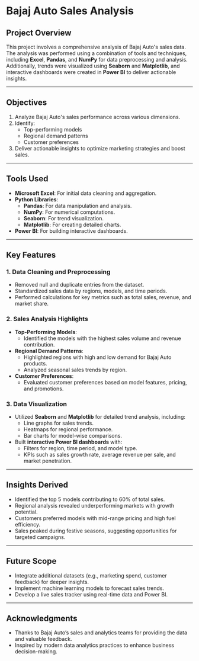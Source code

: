 # Bajaj Auto Sales Analysis

## Project Overview
This project involves a comprehensive analysis of Bajaj Auto's sales data. The analysis was performed using a combination of tools and techniques, including **Excel**, **Pandas**, and **NumPy** for data preprocessing and analysis. Additionally, trends were visualized using **Seaborn** and **Matplotlib**, and interactive dashboards were created in **Power BI** to deliver actionable insights.

---

## Objectives
1. Analyze Bajaj Auto's sales performance across various dimensions.
2. Identify:
   - Top-performing models
   - Regional demand patterns
   - Customer preferences
3. Deliver actionable insights to optimize marketing strategies and boost sales.

---

## Tools Used
- **Microsoft Excel**: For initial data cleaning and aggregation.
- **Python Libraries**:
  - **Pandas**: For data manipulation and analysis.
  - **NumPy**: For numerical computations.
  - **Seaborn**: For trend visualization.
  - **Matplotlib**: For creating detailed charts.
- **Power BI**: For building interactive dashboards.

---

## Key Features
### 1. **Data Cleaning and Preprocessing**
- Removed null and duplicate entries from the dataset.
- Standardized sales data by regions, models, and time periods.
- Performed calculations for key metrics such as total sales, revenue, and market share.

### 2. **Sales Analysis Highlights**
- **Top-Performing Models**:
  - Identified the models with the highest sales volume and revenue contribution.
- **Regional Demand Patterns**:
  - Highlighted regions with high and low demand for Bajaj Auto products.
  - Analyzed seasonal sales trends by region.
- **Customer Preferences**:
  - Evaluated customer preferences based on model features, pricing, and promotions.

### 3. **Data Visualization**
- Utilized **Seaborn** and **Matplotlib** for detailed trend analysis, including:
  - Line graphs for sales trends.
  - Heatmaps for regional performance.
  - Bar charts for model-wise comparisons.
- Built **interactive Power BI dashboards** with:
  - Filters for region, time period, and model type.
  - KPIs such as sales growth rate, average revenue per sale, and market penetration.

---

## Insights Derived
- Identified the top 5 models contributing to 60% of total sales.
- Regional analysis revealed underperforming markets with growth potential.
- Customers preferred models with mid-range pricing and high fuel efficiency.
- Sales peaked during festive seasons, suggesting opportunities for targeted campaigns.

---

## Future Scope
- Integrate additional datasets (e.g., marketing spend, customer feedback) for deeper insights.
- Implement machine learning models to forecast sales trends.
- Develop a live sales tracker using real-time data and Power BI.

---

## Acknowledgments
- Thanks to Bajaj Auto’s sales and analytics teams for providing the data and valuable feedback.
- Inspired by modern data analytics practices to enhance business decision-making.

